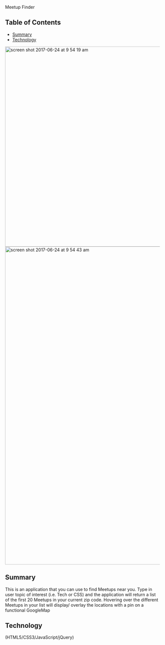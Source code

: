 Meetup Finder

## Table of Contents

  - [Summary](#summary)
  - [Technology](#technology)

<img width="651" alt="screen shot 2017-06-24 at 9 54 19 am" src="https://user-images.githubusercontent.com/11685278/27510373-cd1fa356-58c3-11e7-85c5-e4586ce5d89d.png">
<img width="1035" alt="screen shot 2017-06-24 at 9 54 43 am" src="https://user-images.githubusercontent.com/11685278/27510375-d314590a-58c3-11e7-8de9-fb1e8f56cdb8.png">


## Summary

 This is an application that you can use to find Meetups near you. Type in user topic of
 interest (i.e. Tech or CSS) and the application will return a list of the first 20 Meetups
 in your current zip code. Hovering over the different Meetups in your list will display/
 overlay the locations with a pin on a functional GoogleMap

## Technology

(HTML5/CSS3/JavaScript/jQuery)
